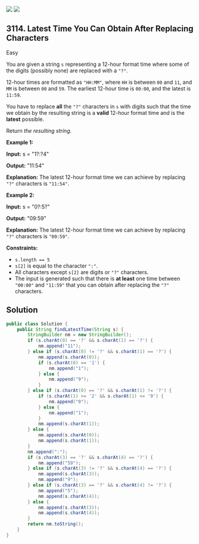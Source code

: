 [![](https://img.shields.io/github/stars/javadev/LeetCode-in-Java?label=Stars&style=flat-square)](https://github.com/javadev/LeetCode-in-Java)
[![](https://img.shields.io/github/forks/javadev/LeetCode-in-Java?label=Fork%20me%20on%20GitHub%20&style=flat-square)](https://github.com/javadev/LeetCode-in-Java/fork)

## 3114\. Latest Time You Can Obtain After Replacing Characters

Easy

You are given a string `s` representing a 12-hour format time where some of the digits (possibly none) are replaced with a `"?"`.

12-hour times are formatted as `"HH:MM"`, where `HH` is between `00` and `11`, and `MM` is between `00` and `59`. The earliest 12-hour time is `00:00`, and the latest is `11:59`.

You have to replace **all** the `"?"` characters in `s` with digits such that the time we obtain by the resulting string is a **valid** 12-hour format time and is the **latest** possible.

Return _the resulting string_.

**Example 1:**

**Input:** s = "1?:?4"

**Output:** "11:54"

**Explanation:** The latest 12-hour format time we can achieve by replacing `"?"` characters is `"11:54"`.

**Example 2:**

**Input:** s = "0?:5?"

**Output:** "09:59"

**Explanation:** The latest 12-hour format time we can achieve by replacing `"?"` characters is `"09:59"`.

**Constraints:**

*   `s.length == 5`
*   `s[2]` is equal to the character `":"`.
*   All characters except `s[2]` are digits or `"?"` characters.
*   The input is generated such that there is **at least** one time between `"00:00"` and `"11:59"` that you can obtain after replacing the `"?"` characters.

## Solution

```java
public class Solution {
    public String findLatestTime(String s) {
        StringBuilder nm = new StringBuilder();
        if (s.charAt(0) == '?' && s.charAt(1) == '?') {
            nm.append("11");
        } else if (s.charAt(0) != '?' && s.charAt(1) == '?') {
            nm.append(s.charAt(0));
            if (s.charAt(0) == '1') {
                nm.append("1");
            } else {
                nm.append("9");
            }
        } else if (s.charAt(0) == '?' && s.charAt(1) != '?') {
            if (s.charAt(1) >= '2' && s.charAt(1) <= '9') {
                nm.append("0");
            } else {
                nm.append("1");
            }
            nm.append(s.charAt(1));
        } else {
            nm.append(s.charAt(0));
            nm.append(s.charAt(1));
        }
        nm.append(":");
        if (s.charAt(3) == '?' && s.charAt(4) == '?') {
            nm.append("59");
        } else if (s.charAt(3) != '?' && s.charAt(4) == '?') {
            nm.append(s.charAt(3));
            nm.append("9");
        } else if (s.charAt(3) == '?' && s.charAt(4) != '?') {
            nm.append("5");
            nm.append(s.charAt(4));
        } else {
            nm.append(s.charAt(3));
            nm.append(s.charAt(4));
        }
        return nm.toString();
    }
}
```